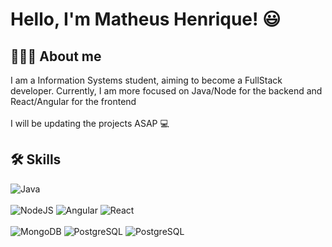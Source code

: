 # Hello, I'm Matheus Henrique! 😃


## 👨🏻‍💻 About me
I am a Information Systems student, aiming to become a FullStack developer. Currently, I am more focused on Java/Node for the backend and React/Angular for the frontend<br/><br/>
I will be updating the projects ASAP :computer:


## 🛠 Skills
<div style="display: inline_block">
    <img text-align="center" alt="Java" src= "https://img.shields.io/badge/Java-ED8B00?style=for-the-badge&logo=openjdk&logoColor=white" /><br/><br/>
    <img text-align="center" alt="NodeJS" src= "https://img.shields.io/badge/Node.js-43853D?style=for-the-badge&logo=node.js&logoColor=white"/>
    <img text-align="center" alt="Angular" src= "https://img.shields.io/badge/Angular-DD0031?style=for-the-badge&logo=angular&logoColor=white" />
    <img text-align="center" alt="React" src= "https://img.shields.io/badge/React-20232A?style=for-the-badge&logo=react&logoColor=61DAFB" /><br/><br/>
    <img text-align="center" alt="MongoDB" src= "https://img.shields.io/badge/MongoDB-4EA94B?style=for-the-badge&logo=mongodb&logoColor=white" />
    <img text-align="center" alt="PostgreSQL" src= "https://img.shields.io/badge/PostgreSQL-316192?style=for-the-badge&logo=postgresql&logoColor=white"/>
    <img text-align="center" alt="PostgreSQL" src= "https://img.shields.io/badge/mysql-%2300f.svg?style=for-the-badge&logo=mysql&logoColor=black"/>
   


</div>

